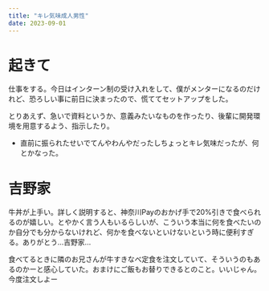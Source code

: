 ```yaml
---
title: "キレ気味成人男性"
date: 2023-09-01
---
```


# 起きて
仕事をする。今日はインターン制の受け入れをして、僕がメンターになるのだけれど、恐ろしい事に前日に決まったので、慌ててセットアップをした。

とりあえず、急いで資料というか、意義みたいなものを作ったり、後輩に開発環境を用意するよう、指示したり。
- 直前に振られたせいでてんやわんやだったしちょっとキレ気味だったが、何とかなった。

# 吉野家
牛丼が上手い。詳しく説明すると、神奈川Payのおかげ手で20%引きで食べられるのが嬉しい。とやかく言う人もいるらしいが、こういう本当に何を食べたいのか自分でも分からないけれど、何かを食べないといけないという時に便利すぎる。ありがとう...吉野家...

食べてるときに隣のお兄さんが牛すきなべ定食を注文していて、そういうのもあるのかーと感心していた。おまけにご飯もお替りできるとのこと。いいじゃん。今度注文しよー